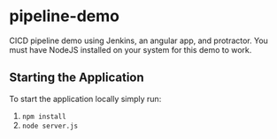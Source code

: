 # pipeline-demo
CICD pipeline demo using Jenkins, an angular app, and protractor.  You must have NodeJS installed on your system for this demo to work.

## Starting the Application
To start the application locally simply run:
1) `npm install`
2) `node server.js`

